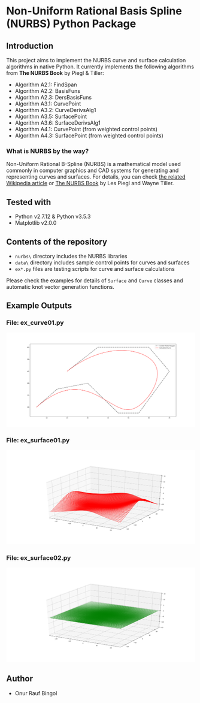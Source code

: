 # Non-Uniform Rational Basis Spline (NURBS) Python Package

## Introduction

This project aims to implement the NURBS curve and surface calculation algorithms in native Python. It currently implements the following algorithms from **The NURBS Book** by Piegl & Tiller:

* Algorithm A2.1: FindSpan
* Algorithm A2.2: BasisFuns
* Algorithm A2.3: DersBasisFuns
* Algorithm A3.1: CurvePoint
* Algorithm A3.2: CurveDerivsAlg1
* Algorithm A3.5: SurfacePoint
* Algorithm A3.6: SurfaceDerivsAlg1
* Algorithm A4.1: CurvePoint (from weighted control points)
* Algorithm A4.3: SurfacePoint (from weighted control points)

### What is NURBS by the way?

Non-Uniform Rational B-Spline (NURBS) is a mathematical model used commonly in computer graphics and CAD systems for generating and representing curves and surfaces. For details, you can check [the related Wikipedia article](https://en.wikipedia.org/wiki/Non-uniform_rational_B-spline) or [The NURBS Book](http://www.springer.com/gp/book/9783642973857) by Les Piegl and Wayne Tiller.

## Tested with
* Python v2.7.12 & Python v3.5.3
* Matplotlib v2.0.0

## Contents of the repository

* `nurbs\` directory includes the NURBS libraries
* `data\` directory includes sample control points for curves and surfaces
* `ex*.py` files are testing scripts for curve and surface calculations

Please check the examples for details of `Surface` and `Curve` classes and automatic knot vector generation functions.

## Example Outputs

### File: ex_curve01.py

![2D line plots using Matplotlib](doc/curve_ex01.png)

### File: ex_surface01.py

![3D scatter plot using Matplotlib](doc/surface_ex01.png)

### File: ex_surface02.py

![3D scatter plot using Matplotlib](doc/surface_ex02.png)

## Author

* Onur Rauf Bingol
